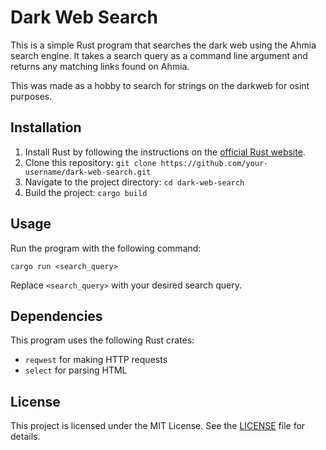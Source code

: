 # Dark Web Search

This is a simple Rust program that searches the dark web using the Ahmia search engine. It takes a search query as a command line argument and returns any matching links found on Ahmia.

This was made as a hobby to search for strings on the darkweb for osint purposes. 

## Installation

1. Install Rust by following the instructions on the [official Rust website](https://www.rust-lang.org/tools/install).
2. Clone this repository: `git clone https://github.com/your-username/dark-web-search.git`
3. Navigate to the project directory: `cd dark-web-search`
4. Build the project: `cargo build`

## Usage

Run the program with the following command:

```
cargo run <search_query>
```

Replace `<search_query>` with your desired search query.

## Dependencies

This program uses the following Rust crates:

- `reqwest` for making HTTP requests
- `select` for parsing HTML

## License

This project is licensed under the MIT License. See the [LICENSE](LICENSE) file for details.